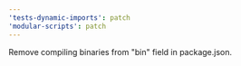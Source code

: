 ```yaml
---
'tests-dynamic-imports': patch
'modular-scripts': patch
---
```


Remove compiling binaries from "bin" field in package.json.
